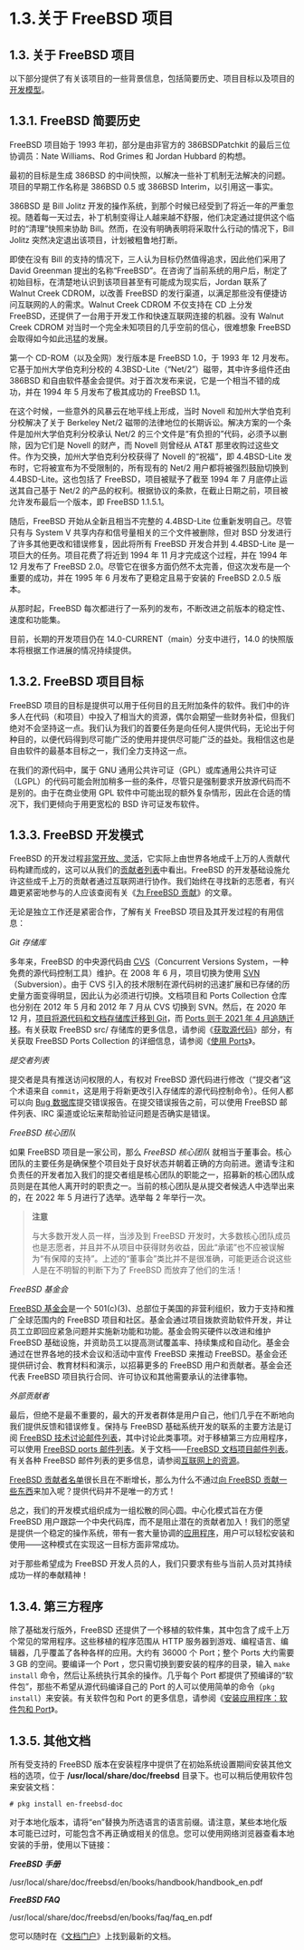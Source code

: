 # 1.3.关于 FreeBSD 项目

## 1.3. 关于 FreeBSD 项目

以下部分提供了有关该项目的一些背景信息，包括简要历史、项目目标以及项目的[开发模型](https://docs.freebsd.org/en/books/dev-model/)。

## 1.3.1. FreeBSD 简要历史

FreeBSD 项目始于 1993 年初，部分是由非官方的 386BSDPatchkit 的最后三位协调员：Nate Williams、Rod Grimes 和 Jordan Hubbard 的构想。

最初的目标是生成 386BSD 的中间快照，以解决一些补丁机制无法解决的问题。项目的早期工作名称是 386BSD 0.5 或 386BSD Interim，以引用这一事实。

386BSD 是 Bill Jolitz 开发的操作系统，到那个时候已经受到了将近一年的严重忽视。随着每一天过去，补丁机制变得让人越来越不舒服，他们决定通过提供这个临时的“清理”快照来协助 Bill。然而，在没有明确表明将采取什么行动的情况下，Bill Jolitz 突然决定退出该项目，计划被粗鲁地打断。

即使在没有 Bill 的支持的情况下，三人认为目标仍然值得追求，因此他们采用了 David Greenman 提出的名称“FreeBSD”。在咨询了当前系统的用户后，制定了初始目标，在清楚地认识到该项目甚至有可能成为现实后，Jordan 联系了 Walnut Creek CDROM，以改善 FreeBSD 的发行渠道，以满足那些没有便捷访问互联网的人的需求。Walnut Creek CDROM 不仅支持在 CD 上分发 FreeBSD，还提供了一台用于开发工作和快速互联网连接的机器。没有 Walnut Creek CDROM 对当时一个完全未知项目的几乎空前的信心，很难想象 FreeBSD 会取得如今如此迅猛的发展。

第一个 CD-ROM（以及全网）发行版本是 FreeBSD 1.0，于 1993 年 12 月发布。它基于加州大学伯克利分校的 4.3BSD-Lite（“Net/2”）磁带，其中许多组件还由 386BSD 和自由软件基金会提供。对于首次发布来说，它是一个相当不错的成功，并在 1994 年 5 月发布了极其成功的 FreeBSD 1.1。

在这个时候，一些意外的风暴云在地平线上形成，当时 Novell 和加州大学伯克利分校解决了关于 Berkeley Net/2 磁带的法律地位的长期诉讼。解决方案的一个条件是加州大学伯克利分校承认 Net/2 的三个文件是“有负担的”代码，必须予以删除，因为它们是 Novell 的财产，而 Novell 则曾经从 AT&T 那里收购过这些文件。作为交换，加州大学伯克利分校获得了 Novell 的“祝福”，即 4.4BSD-Lite 发布时，它将被宣布为不受限制的，所有现有的 Net/2 用户都将被强烈鼓励切换到 4.4BSD-Lite。这也包括了 FreeBSD，项目被赋予了截至 1994 年 7 月底停止运送其自己基于 Net/2 的产品的权利。根据协议的条款，在截止日期之前，项目被允许发布最后一个版本，即 FreeBSD 1.1.5.1。

随后，FreeBSD 开始从全新且相当不完整的 4.4BSD-Lite 位重新发明自己。尽管只有与 System V 共享内存和信号量相关的三个文件被删除，但对 BSD 分发进行了许多其他更改和错误修复，因此将所有 FreeBSD 开发合并到 4.4BSD-Lite 是一项巨大的任务。项目花费了将近到 1994 年 11 月才完成这个过程，并在 1994 年 12 月发布了 FreeBSD 2.0。尽管它在很多方面仍然不太完善，但这次发布是一个重要的成功，并在 1995 年 6 月发布了更稳定且易于安装的 FreeBSD 2.0.5 版本。

从那时起，FreeBSD 每次都进行了一系列的发布，不断改进之前版本的稳定性、速度和功能集。

目前，长期的开发项目仍在 14.0-CURRENT（main）分支中进行，14.0 的快照版本将根据工作进展的情况持续提供。

## 1.3.2. FreeBSD 项目目标

FreeBSD 项目的目标是提供可以用于任何目的且无附加条件的软件。我们中的许多人在代码（和项目）中投入了相当大的资源，偶尔会期望一些财务补偿，但我们绝对不会坚持这一点。我们认为我们的首要任务是向任何人提供代码，无论出于何种目的，以便代码得到尽可能广泛的使用并提供尽可能广泛的益处。我相信这也是自由软件的最基本目标之一，我们全力支持这一点。

在我们的源代码中，属于 GNU 通用公共许可证（GPL）或库通用公共许可证（LGPL）的代码可能会附加稍多一些的条件，尽管只是强制要求开放源代码而不是别的。由于在商业使用 GPL 软件中可能出现的额外复杂情形，因此在合适的情况下，我们更倾向于用更宽松的 BSD 许可证发布软件。

## 1.3.3. FreeBSD 开发模式

FreeBSD 的开发过程[非常开放、灵活](https://docs.freebsd.org/en/books/dev-model/)，它实际上由世界各地成千上万的人贡献代码构建而成的，这可以从我们的[贡献者列表](https://docs.freebsd.org/en/articles/contributors/)中看出。FreeBSD 的开发基础设施允许这些成千上万的贡献者通过互联网进行协作。我们始终在寻找新的志愿者，有兴趣更紧密地参与的人应该查阅有关《[为 FreeBSD 贡献](https://docs.freebsd.org/en/articles/contributing/)》的文章。

无论是独立工作还是紧密合作，了解有关 FreeBSD 项目及其开发过程的有用信息：

_Git 存储库_

多年来，FreeBSD 的中央源代码由 [CVS](https://www.nongnu.org/cvs/)（Concurrent Versions System，一种免费的源代码控制工具）维护。在 2008 年 6 月，项目切换为使用 [SVN](https://subversion.apache.org/)（Subversion）。由于 CVS 引入的技术限制在源代码树的迅速扩展和已存储的历史量方面变得明显，因此认为必须进行切换。文档项目和 Ports Collection 仓库也分别在 2012 年 5 月和 2012 年 7 月从 CVS 切换到 SVN。然后，在 2020 年 12 月，[项目将源代码和文档存储库迁移到 Git](https://www.freebsd.org/status/report-2020-10-2020-12.html#Git-Migration-Working-Group)，而 [Ports 则于 2021 年 4 月追随迁移](https://www.freebsd.org/status/report-2021-04-2021-06/#_git_migration_working_group)。有关获取 FreeBSD src/ 存储库的更多信息，请参阅《[获取源代码](https://docs.freebsd.org/en/books/handbook/cutting-edge/#synching)》部分，有关获取 FreeBSD Ports Collection 的详细信息，请参阅《[使用 Ports](https://docs.freebsd.org/en/books/handbook/ports/#ports-using)》。

_提交者列表_

提交者是具有推送访问权限的人，有权对 FreeBSD 源代码进行修改（“提交者”这个术语来自 `commit`，这是用于将新更改引入存储库的源代码控制命令）。任何人都可以向 [Bug 数据库](https://bugs.freebsd.org/submit/)提交错误报告。在提交错误报告之前，可以使用 FreeBSD 邮件列表、IRC 渠道或论坛来帮助验证问题是否确实是错误。

_FreeBSD 核心团队_

如果 FreeBSD 项目是一家公司，那么 _FreeBSD 核心团队_ 就相当于董事会。核心团队的主要任务是确保整个项目处于良好状态并朝着正确的方向前进。邀请专注和负责任的开发者加入我们的提交者组是核心团队的职能之一，招募新的核心团队成员则是在其他人离开时的职责之一。当前的核心团队是从提交者候选人中选举出来的，在 2022 年 5 月进行了选举。选举每 2 年举行一次。

> **注意**
>
> 与大多数开发人员一样，当涉及到 FreeBSD 开发时，大多数核心团队成员也是志愿者，并且并不从项目中获得财务收益，因此“承诺”也不应被误解为“有保障的支持”。上述的“董事会”类比并不是很准确，可能更适合说这些人是在不明智的判断下为了 FreeBSD 而放弃了他们的生活！

_FreeBSD 基金会_

[FreeBSD 基金会](https://freebsdfoundation.org/)是一个 501(c)(3)、总部位于美国的非营利组织，致力于支持和推广全球范围内的 FreeBSD 项目和社区。基金会通过项目拨款资助软件开发，并让员工立即回应紧急问题并实施新功能和功能。基金会购买硬件以改进和维护 FreeBSD 基础设施，并资助员工以提高测试覆盖率、持续集成和自动化。基金会通过在世界各地的技术会议和活动中宣传 FreeBSD 来推动 FreeBSD。基金会还提供研讨会、教育材料和演示，以招募更多的 FreeBSD 用户和贡献者。基金会还代表 FreeBSD 项目执行合同、许可协议和其他需要承认的法律事物。

_外部贡献者_

最后，但绝不是最不重要的，最大的开发者群体是用户自己，他们几乎在不断地向我们提供反馈和错误修复。保持与 FreeBSD 基础系统开发的联系的主要方法是订阅 [FreeBSD 技术讨论邮件列表](https://lists.freebsd.org/subscription/freebsd-hackers)，其中讨论此类事项。对于移植第三方应用程序，可以使用 [FreeBSD ports 邮件列表](https://lists.freebsd.org/subscription/freebsd-ports)。关于文档——[FreeBSD 文档项目邮件列表](https://lists.freebsd.org/subscription/freebsd-doc)。有关各种 FreeBSD 邮件列表的更多信息，请参阅[互联网上的资源](https://docs.freebsd.org/en/books/handbook/eresources/#eresources)。

[FreeBSD 贡献者名单](https://docs.freebsd.org/en/articles/contributors/)很长且在不断增长，那么为什么不通过[向 FreeBSD 贡献一些东西](https://docs.freebsd.org/en/articles/contributing/)来加入呢？提供代码并不是唯一的方式！

总之，我们的开发模式组织成为一组松散的同心圆。中心化模式旨在方便 FreeBSD 用户跟踪一个中央代码库，而不是阻止潜在的贡献者加入！我们的愿望是提供一个稳定的操作系统，带有一套大量协调的[应用程序](https://docs.freebsd.org/en/books/handbook/ports/#ports)，用户可以轻松安装和使用——这种模式在实现这一目标方面非常成功。

对于那些希望成为 FreeBSD 开发人员的人，我们只要求有些与当前人员对其持续成功一样的奉献精神！

## 1.3.4. 第三方程序

除了基础发行版外，FreeBSD 还提供了一个移植的软件集，其中包含了成千上万个常见的常用程序。这些移植的程序范围从 HTTP 服务器到游戏、编程语言、编辑器，几乎覆盖了各种各样的应用。大约有 36000 个 Port；整个 Ports 大约需要 3 GB 的空间。要编译一个 Port ，您只需切换到要安装的程序的目录，输入 `make install` 命令，然后让系统执行其余的操作。几乎每个 Port 都提供了预编译的“软件包”，那些不希望从源代码编译自己的 Port 的人可以使用简单的命令（`pkg install`）来安装。有关软件包和 Port 的更多信息，请参阅《[安装应用程序：软件包和 Port](https://docs.freebsd.org/en/books/handbook/ports/#ports)》。

## 1.3.5. 其他文档

所有受支持的 FreeBSD 版本在安装程序中提供了在初始系统设置期间安装其他文档的选项，位于 **/usr/local/share/doc/freebsd** 目录下。也可以稍后使用软件包来安装文档：

```shell
# pkg install en-freebsd-doc
```

对于本地化版本，请将“en”替换为所选语言的语言前缀。请注意，某些本地化版本可能已过时，可能包含不再正确或相关的信息。您可以使用网络浏览器查看本地安装的手册，使用以下链接：

**_FreeBSD 手册_**

/usr/local/share/doc/freebsd/en/books/handbook/handbook_en.pdf

**_FreeBSD FAQ_**

/usr/local/share/doc/freebsd/en/books/faq/faq_en.pdf

您可以随时在《[文档门户](https://docs.freebsd.org/)》上找到最新的文档。

